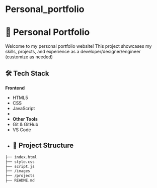 ﻿# Personal_portfolio
# 💼 Personal Portfolio

Welcome to my personal portfolio website! This project showcases my skills, projects, and experience as a developer/designer/engineer (customize as needed)
## 🛠️ Tech Stack

**Frontend**  
- HTML5  
- CSS  
- JavaScript
- 
- **Other Tools**  
- Git & GitHub  
- VS Code
- ## 📁 Project Structure

```bash
├── index.html
├── style.css
├── script.js
├── /images
├── /projects
├── README.md
